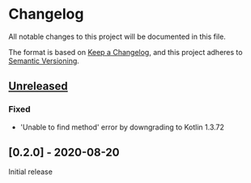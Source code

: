 # Changelog
All notable changes to this project will be documented in this file.

The format is based on [Keep a Changelog](https://keepachangelog.com/en/1.0.0/),
and this project adheres to [Semantic Versioning](https://semver.org/spec/v2.0.0.html).

## [Unreleased]

### Fixed
- 'Unable to find method' error by downgrading to Kotlin 1.3.72

## [0.2.0] - 2020-08-20

Initial release

[Unreleased]: https://github.com/Erdenian/StudentAssistant/compare/0.2.0...develop
[0.0.0]: https://github.com/Erdenian/StudentAssistant/releases/tag/0.2.0

